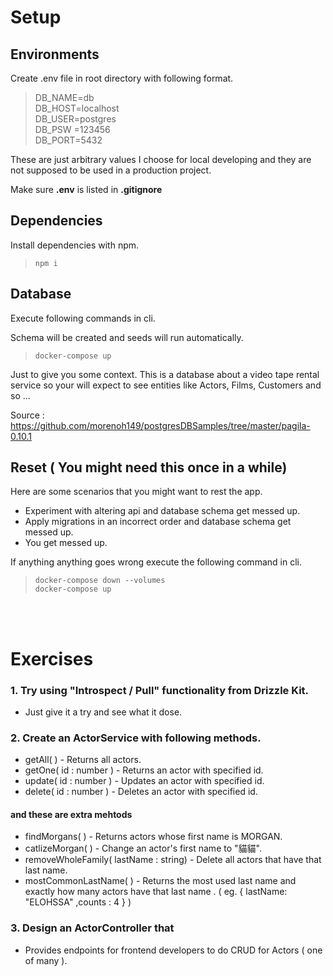 # Setup

## Environments

Create .env file in root directory with following format.

> DB_NAME=db  
> DB_HOST=localhost  
> DB_USER=postgres  
> DB_PSW =123456  
> DB_PORT=5432

These are just arbitrary values I choose for local developing and they are not supposed to be used in a production project.

Make sure **.env** is listed in **.gitignore**

## Dependencies

Install dependencies with npm.

> `npm i`

## Database

Execute following commands in cli.

Schema will be created and seeds will run automatically.

> `docker-compose up`

Just to give you some context. This is a database about a video tape rental service so your will expect to see entities like Actors, Films, Customers and so ...

Source : https://github.com/morenoh149/postgresDBSamples/tree/master/pagila-0.10.1

## Reset ( You might need this once in a while)

Here are some scenarios that you might want to rest the app.

- Experiment with altering api and database schema get messed up.
- Apply migrations in an incorrect order and database schema get messed up.
- You get messed up.

If anything anything goes wrong execute the following command in cli.

> `docker-compose down --volumes`  
> `docker-compose up`

<br/>
<br/>

# Exercises

### 1. Try using "Introspect / Pull" functionality from Drizzle Kit.

- Just give it a try and see what it dose.

### 2. Create an ActorService with following methods.

- getAll( ) - Returns all actors.
- getOne( id : number ) - Returns an actor with specified id.
- update( id : number ) - Updates an actor with specified id.
- delete( id : number ) - Deletes an actor with specified id.

#### and these are extra mehtods

- findMorgans( ) - Returns actors whose first name is MORGAN.
- catlizeMorgan( ) - Change an actor's first name to "貓貓".
- removeWholeFamily( lastName : string) - Delete all actors that have that last name.
- mostCommonLastName( ) - Returns the most used last name and exactly how many actors have that last name . ( eg. { lastName: "ELOHSSA" ,counts : 4 } )

### 3. Design an ActorController that

- Provides endpoints for frontend developers to do CRUD for Actors ( one of many ).
